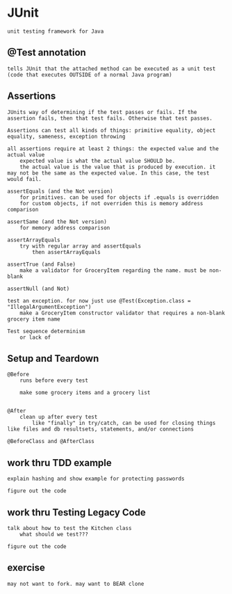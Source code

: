 # JUnit

    unit testing framework for Java

## @Test annotation

    tells JUnit that the attached method can be executed as a unit test (code that executes OUTSIDE of a normal Java program)


## Assertions

    JUnits way of determining if the test passes or fails. If the assertion fails, then that test fails. Otherwise that test passes.

    Assertions can test all kinds of things: primitive equality, object equality, sameness, exception throwing

    all assertions require at least 2 things: the expected value and the actual value
        expected value is what the actual value SHOULD be.
        the actual value is the value that is produced by execution. it may not be the same as the expected value. In this case, the test would fail.

    assertEquals (and the Not version)
        for primitives. can be used for objects if .equals is overridden
        for custom objects, if not overriden this is memory address comparison

    assertSame (and the Not version)
        for memory address comparison

    assertArrayEquals
        try with regular array and assertEquals
            then assertArrayEquals

    assertTrue (and False)
        make a validator for GroceryItem regarding the name. must be non-blank

    assertNull (and Not)

    test an exception. for now just use @Test(Exception.class = "IllegalArgumentException")
        make a GroceryItem constructor validator that requires a non-blank grocery item name

    Test sequence determinism
        or lack of 

## Setup and Teardown

    @Before
        runs before every test

        make some grocery items and a grocery list

        
    @After 
        clean up after every test 
            like "finally" in try/catch, can be used for closing things like files and db resultsets, statements, and/or connections

    @BeforeClass and @AfterClass

## work thru TDD example 

    explain hashing and show example for protecting passwords
    
    figure out the code

## work thru Testing Legacy Code

    talk about how to test the Kitchen class
        what should we test???

    figure out the code

## exercise
    may not want to fork. may want to BEAR clone
